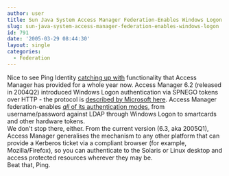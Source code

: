 ```yaml
---
author: user
title: Sun Java System Access Manager Federation-Enables Windows Logon
slug: sun-java-system-access-manager-federation-enables-windows-logon
id: 791
date: '2005-03-29 08:44:30'
layout: single
categories:
  - Federation
---
```


Nice to see Ping Identity [catching up with](http://www.pingidentity.com/news/showPressRelease.action?id=51) functionality that Access Manager has provided for a whole year now. Access Manager 6.2 (released in 2004Q2) introduced Windows Logon authentication via SPNEGO tokens over HTTP - the protocol is [described by Microsoft here](http://msdn.microsoft.com/library/default.asp?url=/library/en-us/dnsecure/html/http-sso-1.asp). Access Manager federation-enables [_all_ of its authentication modes](http://docs.sun.com/source/817-7647/enabauth.html), from username/password against LDAP through Windows Logon to smartcards and other hardware tokens.  
We don't stop there, either. From the current version (6.3, aka 2005Q1), Access Manager generalises the mechanism to any other platform that can provide a Kerberos ticket via a compliant browser (for example, Mozilla/Firefox), so you can authenticate to the Solaris or Linux desktop and access protected resources wherever they may be.  
Beat that, Ping.